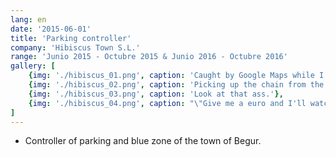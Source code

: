 ```yaml
---
lang: en
date: '2015-06-01'
title: 'Parking controller'
company: 'Hibiscus Town S.L.'
range: 'Junio 2015 - Octubre 2015 & Junio 2016 - Octubre 2016'
gallery: [
    {img: './hibiscus_01.png', caption: 'Caught by Google Maps while I was working. Always at my job.'},
    {img: './hibiscus_02.png', caption: 'Picking up the chain from the parking, doing a good job.'},
    {img: './hibiscus_03.png', caption: 'Look at that ass.'},
    {img: './hibiscus_04.png', caption: "\"Give me a euro and I'll watch your car.\""}
]
---
```


- Controller of parking and blue zone of the town of Begur.
